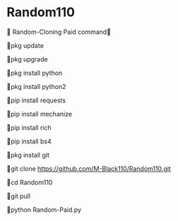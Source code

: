 # Random110
💙 Random-Cloning Paid command💙

💙pkg update

💙pkg upgrade

💙pkg install python

💙pkg install python2

💙pip install requests

💙pip install mechanize

💙pip install rich 

💙pip install bs4

💙pkg install git

💙git clone https://github.com/M-Black110/Random110.git

💙cd Random110

💙git pull

💙python Random-Paid.py
